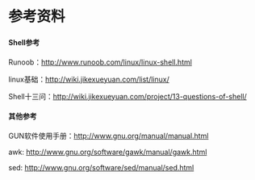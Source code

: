 # 参考资料

###  

#### Shell参考

Runoob：http://www.runoob.com/linux/linux-shell.html

linux基础：http://wiki.jikexueyuan.com/list/linux/

Shell十三问：http://wiki.jikexueyuan.com/project/13-questions-of-shell/


#### 其他参考

GUN软件使用手册：http://www.gnu.org/manual/manual.html

awk: http://www.gnu.org/software/gawk/manual/gawk.html

sed: http://www.gnu.org/software/sed/manual/sed.html

